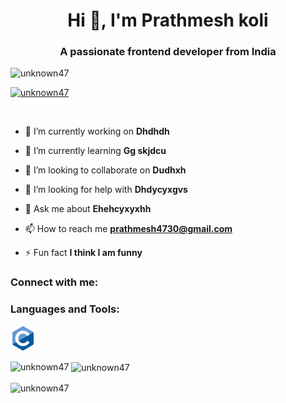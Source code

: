 <h1 align="center">Hi 👋, I'm Prathmesh koli</h1>
<h3 align="center">A passionate frontend developer from India</h3>

<p align="left"> <img src="https://komarev.com/ghpvc/?username=unknown47&label=Profile%20views&color=0e75b6&style=flat" alt="unknown47" /> </p>

<p align="left"> <a href="https://github.com/ryo-ma/github-profile-trophy"><img src="https://github-profile-trophy.vercel.app/?username=unknown47" alt="unknown47" /></a> </p>

<p align="left"> <a href="https://twitter.com/" target="blank"><img src="https://img.shields.io/twitter/follow/?logo=twitter&style=for-the-badge" alt="" /></a> </p>

- 🔭 I’m currently working on **Dhdhdh**

- 🌱 I’m currently learning **Gg skjdcu**

- 👯 I’m looking to collaborate on **Dudhxh**

- 🤝 I’m looking for help with **Dhdycyxgvs**

- 💬 Ask me about **Ehehcyxyxhh**

- 📫 How to reach me **prathmesh4730@gmail.com**

- ⚡ Fun fact **I think I am funny**

<h3 align="left">Connect with me:</h3>
<p align="left">
</p>

<h3 align="left">Languages and Tools:</h3>
<p align="left"> <a href="https://www.cprogramming.com/" target="_blank" rel="noreferrer"> <img src="https://raw.githubusercontent.com/devicons/devicon/master/icons/c/c-original.svg" alt="c" width="40" height="40"/> </a> </p>

<p><img align="left" src="https://github-readme-stats.vercel.app/api/top-langs?username=unknown47&show_icons=true&locale=en&layout=compact" alt="unknown47" /></p>

<p>&nbsp;<img align="center" src="https://github-readme-stats.vercel.app/api?username=unknown47&show_icons=true&locale=en" alt="unknown47" /></p>

<p><img align="center" src="https://github-readme-streak-stats.herokuapp.com/?user=unknown47&" alt="unknown47" /></p>

